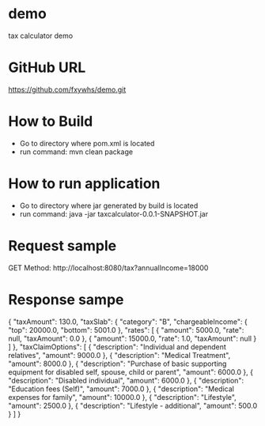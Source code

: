 # demo
tax calculator demo
# GitHub URL
https://github.com/fxywhs/demo.git
# How to Build
- Go to directory where pom.xml is located
- run command: mvn clean package
# How to run application
- Go to directory where jar generated by build is located
- run command: java -jar taxcalculator-0.0.1-SNAPSHOT.jar
# Request sample
GET Method: http://localhost:8080/tax?annualIncome=18000
# Response sampe
{
    "taxAmount": 130.0,
    "taxSlab": {
        "category": "B",
        "chargeableIncome": {
            "top": 20000.0,
            "bottom": 5001.0
        },
        "rates": [
            {
                "amount": 5000.0,
                "rate": null,
                "taxAmount": 0.0
            },
            {
                "amount": 15000.0,
                "rate": 1.0,
                "taxAmount": null
            }
        ]
    },
    "taxClaimOptions": [
        {
            "description": "Individual and dependent relatives",
            "amount": 9000.0
        },
        {
            "description": "Medical Treatment",
            "amount": 8000.0
        },
        {
            "description": "Purchase of basic supporting equipment for disabled self, spouse, child or parent",
            "amount": 6000.0
        },
        {
            "description": "Disabled individual",
            "amount": 6000.0
        },
        {
            "description": "Education fees (Self)",
            "amount": 7000.0
        },
        {
            "description": "Medical expenses for family",
            "amount": 10000.0
        },
        {
            "description": "Lifestyle",
            "amount": 2500.0
        },
        {
            "description": "Lifestyle - additional",
            "amount": 500.0
        }
    ]
}
